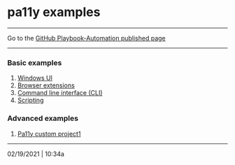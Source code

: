 # pa11y examples

---

Go to the [GitHub Playbook-Automation published page](https://section508coordinators.github.io/Dev-Automation/)

---

### Basic examples

  1. [Windows UI](https://github.com/Section508Coordinators/Dev-Automation/tree/master/examples/pa11y/pa11y-basic-win-ui)
  2. [Browser extensions](https://github.com/Section508Coordinators/Dev-Automation/tree/master/examples/pa11y/pa11y-basic-browser-ext)
  3. [Command line interface (CLI)](https://github.com/Section508Coordinators/Dev-Automation/tree/master/examples/pa11y/pa11y-basic-cli)
  4. [Scripting](https://github.com/Section508Coordinators/Dev-Automation/tree/master/examples/pa11y/pa11y-basic-scripts)

### Advanced examples

 1. [Pa11y custom project1](https://github.com/Section508Coordinators/Dev-Automation/tree/master/examples/pa11y/pa11y-advanced-project1)
        
---

02/19/2021 | 10:34a
